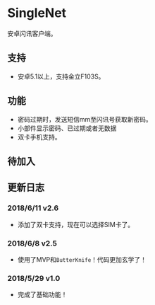 # SingleNet
安卓闪讯客户端。
## 支持
+ 安卓5.1以上，支持金立F103S。
## 功能
+ 密码过期时，发送短信mm至闪讯号获取新密码。
+ 小部件显示密码、已过期或者无数据
+ 双卡手机支持。
## 待加入
## 更新日志
### 2018/6/11 v2.6
+ 添加了双卡支持，现在可以选择SIM卡了。
### 2018/6/8 v2.5
+ 使用了MVP和`ButterKnife`！代码更加玄学了！
### 2018/5/29 v1.0
+ 完成了基础功能！
